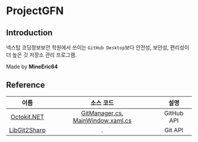 # ProjectGFN

## Introduction
 넥스탑 코딩정보보안 학원에서 쓰이는 `GitHub Desktop`보다 안전성, 보안성, 편리성이 더 높은 깃 저장소 관리 프로그램.
 
 Made by **MineEric64**

## Reference
|이름|소스 코드|설명|
|:---:|:---:|:---:|
|[Octokit.NET](https://github.com/octokit/octokit.net)|[GitManager.cs](https://github.com/MineEric64/Git4Nextop/blob/main/Clients/GitManager.cs), [MainWindow.xaml.cs](https://github.com/MineEric64/Git4Nextop/blob/main/MainWindow.xaml.cs)|GitHub API|
|[LibGit2Sharp](https://github.com/libgit2/libgit2sharp)|.|Git API|
